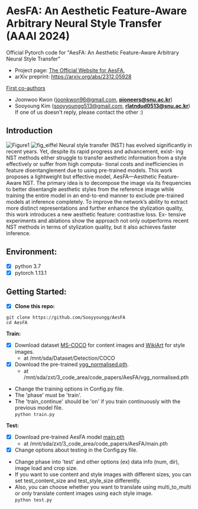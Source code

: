 # AesFA: An Aesthetic Feature-Aware Arbitrary Neural Style Transfer (AAAI 2024)
Official Pytorch code for "AesFA: An Aesthetic Feature-Aware Arbitrary Neural Style Transfer" <br/>

- Project page: [The Official Website for AesFA.](https://aesfa-nst.github.io/AesFA/)
- arXiv preprint: <https://arxiv.org/abs/2312.05928>

<u>First co-authors</u>
- Joonwoo Kwon (joonkwon96@gmail.com, **pioneers@snu.ac.kr**)<br/>
- Sooyoung Kim (sooyyoungg513@gmail.com, **rlatndud0513@snu.ac.kr**) <br/>
If one of us doesn't reply, please contact the other :)

## Introduction
![Figure1](https://github.com/Sooyyoungg/AesFA/assets/43199011/e9eca171-3bc6-49fc-9677-75020c2d596d)
![fig_eiffel](https://github.com/Sooyyoungg/AesFA/assets/43199011/d50e5142-1af3-4f3b-aeb7-2430c2aa7446)
Neural style transfer (NST) has evolved significantly in recent years. Yet, despite its rapid progress and advancement, exist- ing NST methods either struggle to transfer aesthetic information from a style effectively or suffer from high computa- tional costs and inefficiencies in feature disentanglement due to using pre-trained models. This work proposes a lightweight but effective model, AesFA—Aesthetic Feature-Aware NST. The primary idea is to decompose the image via its frequencies to better disentangle aesthetic styles from the reference image while training the entire model in an end-to-end manner to exclude pre-trained models at inference completely. To improve the network’s ability to extract more distinct representations and further enhance the stylization quality, this work introduces a new aesthetic feature: contrastive loss. Ex- tensive experiments and ablations show the approach not only outperforms recent NST methods in terms of stylization quality, but it also achieves faster inference.


## Environment:
- [x] python 3.7
- [x] pytorch 1.13.1

## Getting Started:
- [x] **Clone this repo:**
```
git clone https://github.com/Sooyyoungg/AesFA
cd AesFA
```

**Train:**
- [x] Download dataset [MS-COCO](https://cocodataset.org/#download) for content images and [WikiArt](https://www.kaggle.com/c/painter-by-numbers) for style images.
  - at /mnt/sda/Dataset/Detection/COCO
- [x] Download the pre-trained [vgg_normalised.pth](https://drive.google.com/file/d/12D1feMRBWDvi1_3jIbx8vgLJTR3EA0VV/view?usp=drive_link).
  - at /mnt/sda/zxt/3_code_area/code_papers/AesFA/vgg_normalised.pth
- Change the training options in Config.py file.
- The 'phase' must be 'train'.
- The 'train_continue' should be 'on' if you train continuously with the previous model file.     
```python train.py```

**Test:**
- [x] Download pre-trained AesFA model [main.pth](https://drive.google.com/file/d/1Y3OutPAsmPmJcnZs07ZVbDFf6nn3RzxR/view?usp=drive_link)
  - at /mnt/sda/zxt/3_code_area/code_papers/AesFA/main.pth
- [x] Change options about testing in the Config.py file.
- Change phase into 'test' and other options (ex) data info (num, dir), image load and crop size.
- If you want to use content and style images with different sizes, you can set test_content_size and test_style_size differently.
- Also, you can choose whether you want to translate using multi_to_multi or only translate content images using each style image.        
```python test.py```

